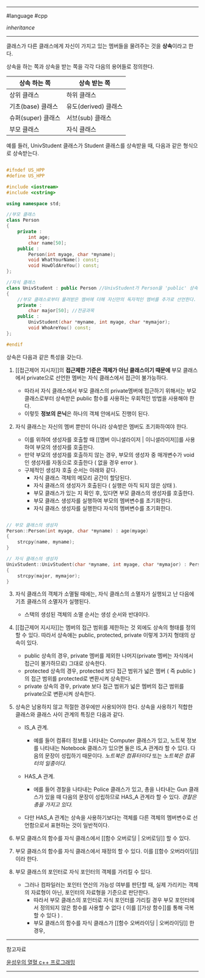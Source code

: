 
---

#language #cpp 

*inheritance*

---

클래스가 다른 클래스에게 자신이 가지고 있는 멤버들을 물려주는 것을 **상속**이라고 한다.

상속을 하는 쪽과 상속을 받는 쪽을 각각 다음의 용어들로 정의한다.

| 상속 하는 쪽       | 상속 받는 쪽         |
| ------------------ | -------------------- |
| 상위 클래스        | 하위 클래스          |
| 기초(base) 클래스  | 유도(derived) 클래스 |
| 슈퍼(super) 클래스 | 서브(sub) 클래스     |
| 부모 클래스        | 자식 클래스          |

예를 들러, UnivStudent 클래스가 Student 클래스를 상속받을 때, 다음과 같은 형식으로 상속받는다.

```cpp

#ifndef US_HPP
#define US_HPP

#include <iostream>
#include <cstring>

using namespace std;

//부모 클래스
class Person
{
	private :
		int age;
		char name[50];
	public :
		Person(int myage, char *myname);
		void WhatYourName() const;
		void HowOldAreYou() const;
};

//자식 클래스
class UnivStudent : public Person //UnivStudent가 Person을 'public' 상속함
{
	//부모 클래스로부터 물려받은 멤버에 더해 자신만의 독자적인 멤버를 추가로 선언한다.
	private :
		char major[50]; //전공과목
	public :
		UnivStudent(char *myname, int myage, char *mymajor);
		void WhoAreYou() const;
};

#endif

```

상속은 다음과 같은 특성을 갖는다.

1. [[접근제어 지시자]]의 **접근제한 기준은 객체가 아닌 클래스이기 때문에** 부모 클래스에서 private으로 선언한 멤버는 자식 클래스에서 접근이 불가능하다.
	- 따라서 자식 클래스에서 부모 클래스의 private멤버에 접근하기 위해서는 부모 클래스로부터 상속받은 public 함수를 사용하는 우회적인 방법을 사용해야 한다.
	- 이렇듯 **정보의 은닉**은 하나의 객체 안에서도 진행이 된다.

2. 자식 클래스는 자신의 멤버 뿐만이 아니라 상속받은 멤버도 초기화하여야 한다.
	- 이를 위하여 생성자를 호출할 때 [[멤버 이니셜라이저 | 이니셜라이저]]를 사용하여 부모의 생성자를 호출한다.
	- 만약 부모의 생성자를 호출하지 않는 경우, 부모의 생성자 중 매개변수가 void인 생성자를 자동으로 호출한다 ( 없을 경우 error ).
	- 구체적인 생성자 호출 순서는 아래와 같다.
		+ 자식 클래스 객체의 메모리 공간이 할당된다.
		+ 자식 클래스의 생성자가 호출된다 ( 실행은 아직 되지 않은 상태 ).
		+ 부모 클래스가 있는 지 확인 후, 있다면 부모 클래스의 생성자를 호출한다.
		+ 부모 클래스 생성자를 실행하여 부모의 멤버변수를 초기화한다.
		+ 자식 클래스 생성자를 실행한다 자식의 멤버변수를 초기화한다.

```cpp

// 부모 클래스의 생성자
Person::Person(int myage, char *myname) : age(myage)
{
	strcpy(name, myname);
}

// 자식 클래스의 생성자
UnivStudent::UnivStudent(char *myname, int myage, char *mymajor) : Person(myage, myname) // -> 이니셜라이저를 사용하여 부모의 생성자를 호출함
{
	strcpy(major, mymajor);
}

```

3. 자식 클래스의 객체가 소멸될 때에는, 자식 클래스의 소멸자가 실행되고 난 다음에 기초 클래스의 소멸자가 실행된다.
	- 스택의 생성된 객체의 소멸 순서는 생성 순서와 반대이다.

4. [[접근제어 지시자]]는 멤버의 접근 범위를 제한하는 것 외에도 상속의 형태를 정의할 수 있다. 따라서 상속애는 public, protected, private 이렇게 3가지 형태의 상속이 있다.
	- public 상속의 경우, private 멤버를 제외한 나머지(private 멤버는 자식에서 접근이 불가하므로) 그대로 상속한다.
	- protected 상속의 경우, protected 보다 접근 범위가 넓은 멤버 ( 즉 public ) 의 접근 범위를 protected로 변환시켜 상속한다.
	- private 상속의 경우, private 보다 접근 범위가 넓은 멤버의 접근 범위를 private으로 변환시켜 상속한다.

5. 상속은 남용하지 않고 적절한 경우에만 사용되어야 한다. 상속을 사용하기 적합한 클래스와 클래스 사이 관계의 특징은 다음과 같다.
	- IS_A 관계.
		- 예를 들어 컴퓨터 정보를 나타내는 Computer 클래스가 있고, 노트북 정보를 나타내는 Notebook 클래스가 있으면 둘은 IS_A 관계라 할 수 있다. 다음의 문장이 성립하기 때문이다.
		*노트북은 컴퓨터이다*
		또는
		*노트북은 컴퓨터의 일종이다.*

	- HAS_A 관계.
		- 에를 들어 경찰을 나타내는 Police 클래스가 있고, 총을 나타내는 Gun 클래스가 있을 때 다음의 문장이 성립하므로 HAS_A 관계라 할 수 있다.
		*경찰은 총을 가지고 있다.*
	- 다만 HAS_A 관계는 상속을 사용하기보다는 객체를 다른 객체의 멤버변수로 선언함으로서 표현하는 것이 일반적이다.

6. 부모 클래스의 함수를 자식 클래스에서 [[함수 오버로딩 | 오버로딩]] 할 수 있다.
7. 부모 클래스의 함수를 자식 클래스에서 재정의 할 수 있다. 이를 [[함수 오버라이딩]]이라 한다.
8. 부모 클래스의 포인터로 자식 포인터의 객체를 가리킬 수 있다.
	- 그러나 컴파일러는 포인터 연산의 가능성 여부를 판단할 때, 실제 가리키는 객체의 자료형이 아닌, 포인터의 자료형을 기준으로 판단한다.
		- 따라서 부모 클래스의 포인터로 자식 포인터를 가리킬 경우 부모 포인터에서 정의되지 않은 함수를 사용할 수 없다 ( 이를 [[가상 함수]]를 통해 극복할 수 있다 ) .
		- 부모 클래스의 함수를 자식 클래스가 [[함수 오버라이딩 | 오버라이딩]] 한 경우, 

---

참고자료

[윤성우의 열혈 c++ 프로그래밍](https://product.kyobobook.co.kr/detail/S000001589147)

---
